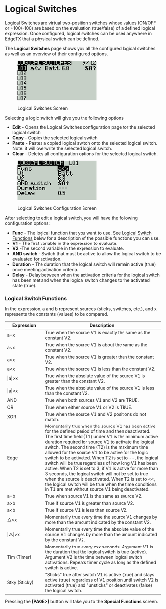 # Logical Switches

Logical Switches are virtual two-position switches whose values (ON/OFF or +100/-100) are based on the evaluation (true/false) of a defined logical expression. Once configured, logical switches can be used anywhere in EdgeTX that a physical switch can be defined.

The **Logical Switches** page shows you all the configured logical switches as well as an overview of their configured options.

<figure><img src="../../.gitbook/assets/bwlogswitch1.png" alt=""><figcaption><p>Logical Switches Screen</p></figcaption></figure>

Selecting a logic switch will give you the following options:

* **Edit** - Opens the Logical Switches configuration page for the selected logical switch.
* **Copy** - Copies the selected logical switch
* **Paste** - Pastes a copied logical switch onto the selected logical switch. Note: it will overwrite the selected logical switch.
* **Clear** - Deletes all configuration options for the selected logical switch.

<figure><img src="../../.gitbook/assets/bwlogswitch2.png" alt=""><figcaption><p>Logical Switches Configuration Screen</p></figcaption></figure>

After selecting to edit a logical switch, you will have the following configuration options:

* **Func** - The logical function that you want to use. See [Logical Switch Functions](logical-switches.md#logical\_switches\_judgment\_conditions\_and\_logical\_expressions) below for a description of the possible functions you can use.
* **V1** - The first variable in the expression to evaluate.
* **V2** -The second variable in the expression to evaluate.
* **AND switch** - Switch that must be active to allow the logical switch to be evaluated for activation.
* **Duration** - The duration that the logical switch will remain active (true) once meeting activation criteria.&#x20;
* **Delay** - Delay between when the activation criteria for the logical switch has been met and when the logical switch changes to the activated state (true).

### Logical Switch Functions <a href="#logical_switches_judgment_conditions_and_logical_expressions" id="logical_switches_judgment_conditions_and_logical_expressions"></a>

In the expression, a and b represent sources (sticks, switches, etc.), and x represents the constants (values) to be compared.

<table><thead><tr><th width="137">Expression</th><th width="606">Description</th></tr></thead><tbody><tr><td>a=x</td><td>True when the source V1 is exactly the same as the constant V2.</td></tr><tr><td>a~x</td><td>True when the source V1 is about the same as the constant V2.</td></tr><tr><td>a>x</td><td>True when the source  V1 is greater than the constant V2.</td></tr><tr><td>a&#x3C;x</td><td>True when the source  V1 is less than the constant V2.</td></tr><tr><td>|a|>x</td><td>True when the absolute value of the source V1 is greater than the constant V2.</td></tr><tr><td>|a|&#x3C;x</td><td>True when the absolute value of the source V1 is less than the constant V2.</td></tr><tr><td>AND</td><td>True when both sources V1 and V2 are TRUE.</td></tr><tr><td>OR</td><td>True when either source V1 or V2 is TRUE.</td></tr><tr><td>XOR</td><td>True when the source V1 and V2 positions do not match.</td></tr><tr><td>Edge</td><td>Momentarily true when the source V1 has been active for the defined period of time and then deactivated. The first time field (T1) under V1 is the minimum active duration required for source V1 to activate the logical switch. The second time (T2) is the maximum time allowed for the source V1 to be active for the logic switch to be activated. When T2 is set to --, the logical switch will be true regardless of how long V1 has been active. When T2 is set to 3, if V1 is active for more than 3 seconds, the logical switch will not be set to true when the source is deactivated. When T2 is set to &#x3C;&#x3C;, the logical switch will be true when the time conditions in T1 are met without source V1 being deactivated.</td></tr><tr><td>a=b</td><td>True when source V1 is the same as source V2.</td></tr><tr><td>a>b</td><td>True if source V1 is greater than source V2.</td></tr><tr><td>a&#x3C;b</td><td>True if source V1 is less than source V2.</td></tr><tr><td>△>x</td><td>Momentarily true every time the source V1 changes by more than the amount indicated by the constant V2. </td></tr><tr><td>|△|>x</td><td>Momentarily true every time the absolute value of the source V1 changes by more than the amount indicated by the constant V2.</td></tr><tr><td>Tim (Timer)</td><td>Momentarily true every xxx seconds. Argument V1 is the duration that the logical switch is true (active). Argument V2 is the time between logical switch activations. Repeats timer cycle as long as the defined switch is active.</td></tr><tr><td>Stky (Sticky)</td><td>"Sticks" true after switch V1 is active (true) and stays active (true) regardless of V1 position until switch V2 is activated (true) and "unsticks" or deactivates (false) the logical switch.</td></tr></tbody></table>

Pressing the **\[PAGE>]** button will take you to the **Special Functions** screen.
